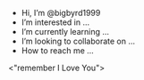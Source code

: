 -  Hi, I’m @bigbyrd1999
-  I’m interested in ...
-  I’m currently learning ...
-  I’m looking to collaborate on ...
-  How to reach me ...























<"remember I Love You">
